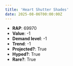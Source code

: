 ```yaml
---
title: 'Heart Shutter Shades'
date: 2025-08-06T00:00:00Z
---
```

- **RAP**: 69970
- **Value**: -1
- **Demand level**: -1
- **Trend**: -1
- **Projected?**: True
- **Hyped?**: True
- **Rare?**: True
